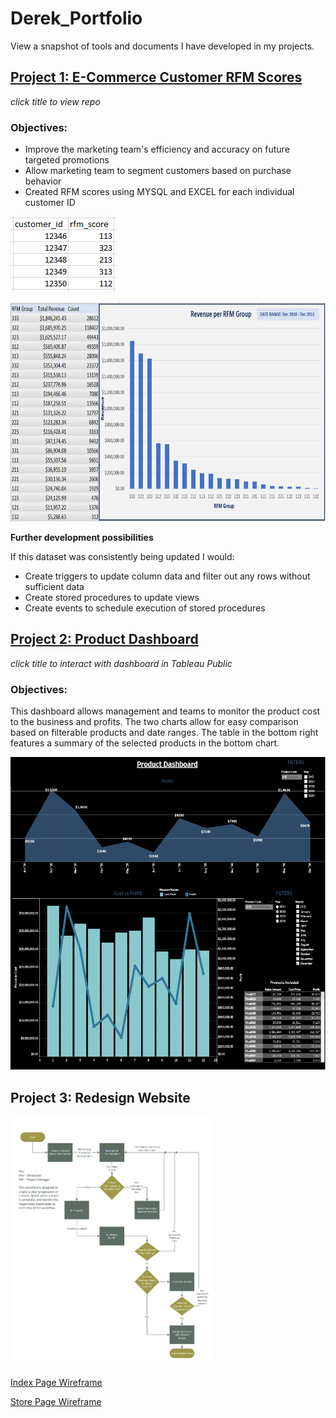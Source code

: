 # Derek_Portfolio
View a snapshot of tools and documents I have developed in my projects. 


## [Project 1: E-Commerce Customer RFM Scores](https://github.com/frankd123/RFM_Scores)
*click title to view repo*

### Objectives:
* Improve the marketing team's efficiency and accuracy on future targeted promotions
* Allow marketing team to segment customers based on purchase behavior
* Created RFM scores using MYSQL and EXCEL for each individual customer ID

![](images/rfm-scores-view.PNG)

<img src="images/revenue-per-rfm-group.PNG" height=350 >

**Further development possibilities**

If this dataset was consistently being updated I would:
* Create triggers to update column data and filter out any rows without sufficient data
* Create stored procedures to update views
* Create events to schedule execution of stored procedures

## [Project 2: Product Dashboard](https://public.tableau.com/views/ProductDashboard_16314197128400/Dashboard1?:language=en-US&:display_count=n&:origin=viz_share_link)
*click title to interact with dashboard in Tableau Public*

### Objectives:
This dashboard allows management and teams to monitor the product cost to the business and profits. The two charts allow for easy comparison based on filterable products and date ranges. The table in the bottom right features a summary of the selected products in the bottom chart. 

<img src="images/Product-Dashboard-screenshot.PNG" height=500 >





## Project 3: Redesign Website
<img src="images/LCL-Workflow.PNG" height=400 >

[Index Page Wireframe](https://github.com/frankd123/Derek_Portfolio/blob/main/images/LCL%20Knife%20Index%20Layout%201.3.pdf)

[Store Page Wireframe](https://github.com/frankd123/Derek_Portfolio/blob/main/images/LCL%20Knife%20Store%20Page%20Layout%201.5.pdf)
